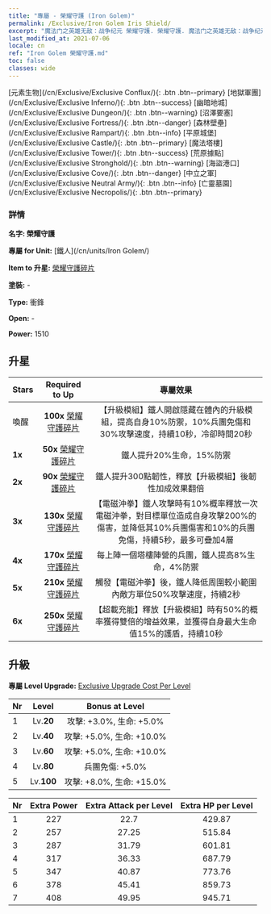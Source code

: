 ```yaml
---
title: "專屬 - 榮耀守護 (Iron Golem)"
permalink: /Exclusive/Iron Golem Iris Shield/
excerpt: "魔法门之英雄无敌：战争纪元 榮耀守護. 榮耀守護. 魔法门之英雄无敌：战争纪元 專屬 榮耀守護. 鐵人 專屬."
last_modified_at: 2021-07-06
locale: cn
ref: "Iron Golem 榮耀守護.md"
toc: false
classes: wide
---
```

 [元素生物](/cn/Exclusive/Exclusive Conflux/){: .btn .btn--primary} [地獄軍團](/cn/Exclusive/Exclusive Inferno/){: .btn .btn--success} [幽暗地城](/cn/Exclusive/Exclusive Dungeon/){: .btn .btn--warning} [沼澤要塞](/cn/Exclusive/Exclusive Fortress/){: .btn .btn--danger} [森林壁壘](/cn/Exclusive/Exclusive Rampart/){: .btn .btn--info} [平原城堡](/cn/Exclusive/Exclusive Castle/){: .btn .btn--primary} [魔法塔樓](/cn/Exclusive/Exclusive Tower/){: .btn .btn--success} [荒原據點](/cn/Exclusive/Exclusive Stronghold/){: .btn .btn--warning} [海盜港口](/cn/Exclusive/Exclusive Cove/){: .btn .btn--danger} [中立之軍](/cn/Exclusive/Exclusive Neutral Army/){: .btn .btn--info} [亡靈墓園](/cn/Exclusive/Exclusive Necropolis/){: .btn .btn--primary} 

### 詳情
 **名字: 榮耀守護** 

 **專屬 for Unit:** [鐵人](/cn/units/Iron Golem/) 

 **Item to 升星:** [榮耀守護碎片](/cn/Items/con_913/)

 **塗裝:** -

 **Type:** 衝鋒

 **Open:** -

 **Power:** 1510

## 升星

  |     Stars    |  Required to Up | 專屬效果 |
  |:-------------|:---------------:|:---------------:|
  |  喚醒  | **100x** [榮耀守護碎片](/cn/Items/con_913/) | 【升級模組】鐵人開啟隱藏在體內的升級模組，提高自身10%防禦，10%兵團免傷和30%攻擊速度，持續10秒，冷卻時間20秒 |
  | **1x** <i class="fas fa-star"/> | **50x** [榮耀守護碎片](/cn/Items/con_913/) | 鐵人提升20%生命，15%防禦 |
  | **2x** <i class="fas fa-star"/> | **90x** [榮耀守護碎片](/cn/Items/con_913/) | 鐵人提升300點韌性，釋放【升級模組】後韌性加成效果翻倍 |
  | **3x** <i class="fas fa-star"/> | **130x** [榮耀守護碎片](/cn/Items/con_913/) | 【電磁沖拳】鐵人攻擊時有10%概率釋放一次電磁沖拳，對目標單位造成自身攻擊200%的傷害，並降低其10%兵團傷害和10%的兵團免傷，持續5秒，最多可疊加4層 |
  | **4x** <i class="fas fa-star"/> | **170x** [榮耀守護碎片](/cn/Items/con_913/) | 每上陣一個塔樓陣營的兵團，鐵人提高8%生命，4%防禦 |
  | **5x** <i class="fas fa-star"/> | **210x** [榮耀守護碎片](/cn/Items/con_913/) | 觸發【電磁沖拳】後，鐵人降低周圍較小範圍內敵方單位50%攻擊速度，持續2秒 |
  | **6x** <i class="fas fa-star"/> | **250x** [榮耀守護碎片](/cn/Items/con_913/) | 【超載充能】釋放【升級模組】時有50%的概率獲得雙倍的增益效果，並獲得自身最大生命值15%的護盾，持續10秒 |


## 升級
 **專屬 Level Upgrade:** [Exclusive Upgrade Cost Per Level](/Exclusive/ExclusiveUpgradeCostPerLevel/)

  |  Nr  |   Level  | Bonus at Level |
  |:-----|:--------:|:--------------:|
  | 1 | Lv.**20** | 攻擊: +3.0%, 生命: +5.0% |
  | 2 | Lv.**40** | 攻擊: +5.0%, 生命: +10.0% |
  | 3 | Lv.**60** | 攻擊: +5.0%, 生命: +10.0% |
  | 4 | Lv.**80** | 兵團免傷: +5.0% |
  | 5 | Lv.**100** | 攻擊: +8.0%, 生命: +15.0% |


  |  Nr  |  Extra Power | Extra Attack per Level | Extra HP per Level |
  |:-----|:--------:|:--------:|:--------:|
  | 1 | 227 | 22.7 | 429.87 |
  | 2 | 257 | 27.25 | 515.84 |
  | 3 | 287 | 31.79 | 601.81 |
  | 4 | 317 | 36.33 | 687.79 |
  | 5 | 347 | 40.87 | 773.76 |
  | 6 | 378 | 45.41 | 859.73 |
  | 7 | 408 | 49.95 | 945.71 |


